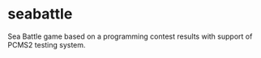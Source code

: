 # seabattle
Sea Battle game based on a programming contest results with support of PCMS2 testing system.



